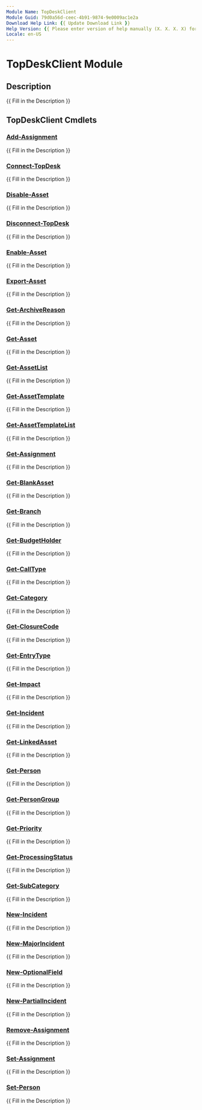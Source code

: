 ```yaml
---
Module Name: TopDeskClient
Module Guid: 79d0a56d-ceec-4b91-9874-9e0009ac1e2a
Download Help Link: {{ Update Download Link }}
Help Version: {{ Please enter version of help manually (X. X. X. X) format }}
Locale: en-US
---
```


# TopDeskClient Module

## Description

{{ Fill in the Description }}

## TopDeskClient Cmdlets

### [Add-Assignment](Add-Assignment.md)

{{ Fill in the Description }}

### [Connect-TopDesk](Connect-TopDesk.md)

{{ Fill in the Description }}

### [Disable-Asset](Disable-Asset.md)

{{ Fill in the Description }}

### [Disconnect-TopDesk](Disconnect-TopDesk.md)

{{ Fill in the Description }}

### [Enable-Asset](Enable-Asset.md)

{{ Fill in the Description }}

### [Export-Asset](Export-Asset.md)

{{ Fill in the Description }}

### [Get-ArchiveReason](Get-ArchiveReason.md)

{{ Fill in the Description }}

### [Get-Asset](Get-Asset.md)

{{ Fill in the Description }}

### [Get-AssetList](Get-AssetList.md)

{{ Fill in the Description }}

### [Get-AssetTemplate](Get-AssetTemplate.md)

{{ Fill in the Description }}

### [Get-AssetTemplateList](Get-AssetTemplateList.md)

{{ Fill in the Description }}

### [Get-Assignment](Get-Assignment.md)

{{ Fill in the Description }}

### [Get-BlankAsset](Get-BlankAsset.md)

{{ Fill in the Description }}

### [Get-Branch](Get-Branch.md)

{{ Fill in the Description }}

### [Get-BudgetHolder](Get-BudgetHolder.md)

{{ Fill in the Description }}

### [Get-CallType](Get-CallType.md)

{{ Fill in the Description }}

### [Get-Category](Get-Category.md)

{{ Fill in the Description }}

### [Get-ClosureCode](Get-ClosureCode.md)

{{ Fill in the Description }}

### [Get-EntryType](Get-EntryType.md)

{{ Fill in the Description }}

### [Get-Impact](Get-Impact.md)

{{ Fill in the Description }}

### [Get-Incident](Get-Incident.md)

{{ Fill in the Description }}

### [Get-LinkedAsset](Get-LinkedAsset.md)

{{ Fill in the Description }}

### [Get-Person](Get-Person.md)

{{ Fill in the Description }}

### [Get-PersonGroup](Get-PersonGroup.md)

{{ Fill in the Description }}

### [Get-Priority](Get-Priority.md)

{{ Fill in the Description }}

### [Get-ProcessingStatus](Get-ProcessingStatus.md)

{{ Fill in the Description }}

### [Get-SubCategory](Get-SubCategory.md)

{{ Fill in the Description }}

### [New-Incident](New-Incident.md)

{{ Fill in the Description }}

### [New-MajorIncident](New-MajorIncident.md)

{{ Fill in the Description }}

### [New-OptionalField](New-OptionalField.md)

{{ Fill in the Description }}

### [New-PartialIncident](New-PartialIncident.md)

{{ Fill in the Description }}

### [Remove-Assignment](Remove-Assignment.md)

{{ Fill in the Description }}

### [Set-Assignment](Set-Assignment.md)

{{ Fill in the Description }}

### [Set-Person](Set-Person.md)

{{ Fill in the Description }}

